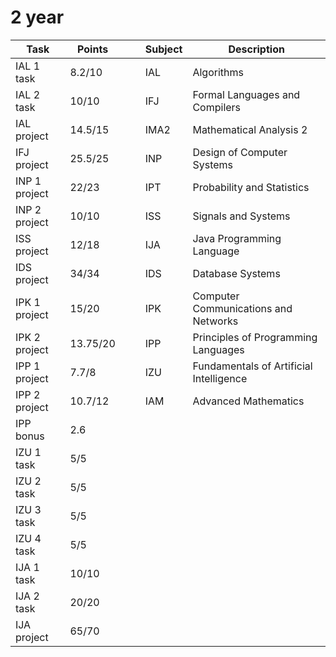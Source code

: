 

# 2 year

Task | Points |  | | Subject | Description
--- | --- | --- | ---| --- | ---
IAL 1 task | 8.2/10 | | | IAL | Algorithms
IAL 2 task | 10/10 | | | IFJ | Formal Languages and Compilers
IAL project | 14.5/15 | | | IMA2 | Mathematical Analysis 2
IFJ project | 25.5/25 | | | INP | Design of Computer Systems
INP 1 project | 22/23 | | | IPT | Probability and Statistics
INP 2 project | 10/10 | | | ISS | 	Signals and Systems
ISS project | 12/18 | | | IJA | Java Programming Language
IDS project | 34/34 | | | IDS | Database Systems
IPK 1 project | 15/20 | | | IPK | Computer Communications and Networks
IPK 2 project | 13.75/20 | | | IPP | Principles of Programming Languages
IPP 1 project | 7.7/8 | | | IZU | Fundamentals of Artificial Intelligence
IPP 2 project | 10.7/12 | | | IAM | Advanced Mathematics
IPP bonus | 2.6 |
IZU 1 task | 5/5 | 
IZU 2 task | 5/5 |
IZU 3 task | 5/5 |
IZU 4 task | 5/5 |
IJA 1 task | 10/10 |
IJA 2 task | 20/20 |
IJA project | 65/70 |